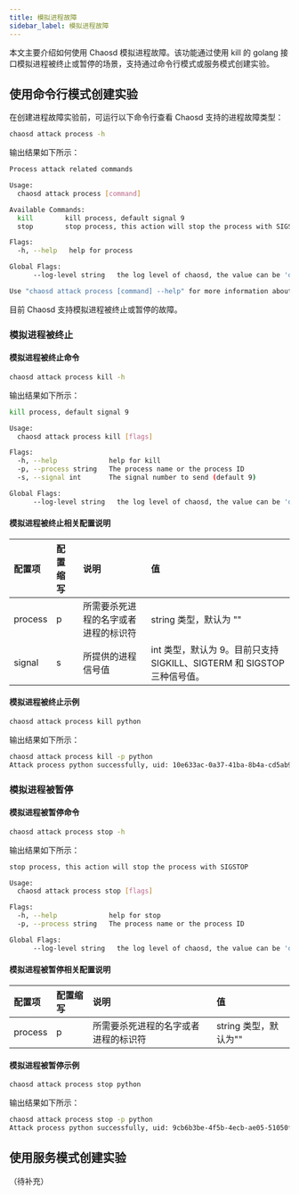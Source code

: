 ```yaml
---
title: 模拟进程故障
sidebar_label: 模拟进程故障
---
```


本文主要介绍如何使用 Chaosd 模拟进程故障。该功能通过使用 kill 的 golang 接口模拟进程被终止或暂停的场景，支持通过命令行模式或服务模式创建实验。

## 使用命令行模式创建实验

在创建进程故障实验前，可运行以下命令行查看 Chaosd 支持的进程故障类型：

```bash
chaosd attack process -h
```

输出结果如下所示：

```bash
Process attack related commands

Usage:
  chaosd attack process [command]

Available Commands:
  kill        kill process, default signal 9
  stop        stop process, this action will stop the process with SIGSTOP

Flags:
  -h, --help   help for process

Global Flags:
      --log-level string   the log level of chaosd, the value can be 'debug', 'info', 'warn' and 'error'

Use "chaosd attack process [command] --help" for more information about a command.
```

目前 Chaosd 支持模拟进程被终止或暂停的故障。

### 模拟进程被终止

#### 模拟进程被终止命令

```bash
chaosd attack process kill -h
```

输出结果如下所示：

```bash
kill process, default signal 9

Usage:
  chaosd attack process kill [flags]

Flags:
  -h, --help             help for kill
  -p, --process string   The process name or the process ID
  -s, --signal int       The signal number to send (default 9)

Global Flags:
      --log-level string   the log level of chaosd, the value can be 'debug', 'info', 'warn' and 'error'
```

#### 模拟进程被终止相关配置说明

| 配置项  | 配置缩写 | 说明                                 | 值                                                                      |
| :------ | :------- | :----------------------------------- | :---------------------------------------------------------------------- |
| process | p        | 所需要杀死进程的名字或者进程的标识符 | string 类型，默认为 ""                                                  |
| signal  | s        | 所提供的进程信号值                   | int 类型，默认为 9。目前只支持 SIGKILL、SIGTERM 和 SIGSTOP 三种信号值。 |

#### 模拟进程被终止示例

```bash
chaosd attack process kill python
```

输出结果如下所示：

```bash
chaosd attack process kill -p python
Attack process python successfully, uid: 10e633ac-0a37-41ba-8b4a-cd5ab92099f9
```

### 模拟进程被暂停

#### 模拟进程被暂停命令

```bash
chaosd attack process stop -h
```

输出结果如下所示：

```bash
stop process, this action will stop the process with SIGSTOP

Usage:
  chaosd attack process stop [flags]

Flags:
  -h, --help             help for stop
  -p, --process string   The process name or the process ID

Global Flags:
      --log-level string   the log level of chaosd, the value can be 'debug', 'info', 'warn' and 'error'
```

#### 模拟进程被暂停相关配置说明

| 配置项  | 配置缩写 | 说明                                 | 值                    |
| :------ | :------- | :----------------------------------- | :-------------------- |
| process | p        | 所需要杀死进程的名字或者进程的标识符 | string 类型，默认为"" |

#### 模拟进程被暂停示例

```bash
chaosd attack process stop python
```

输出结果如下所示：

```bash
chaosd attack process stop -p python
Attack process python successfully, uid: 9cb6b3be-4f5b-4ecb-ae05-51050fcd0010
```

## 使用服务模式创建实验

（待补充）
